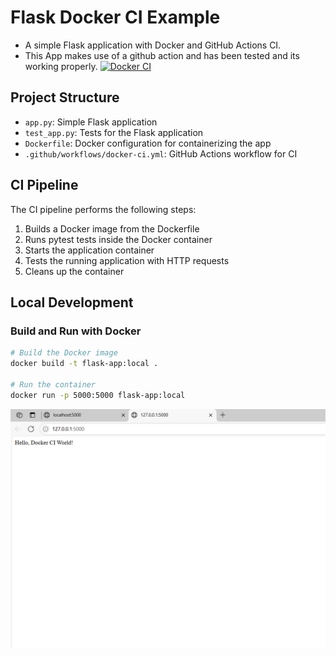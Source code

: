 # Flask Docker CI Example

- A simple Flask application with Docker and GitHub Actions CI.
- This App makes use of a github action and has been tested and its working properly.
  [![Docker CI](https://github.com/omokehinde-hub/flask-docker-ci/actions/workflows/docker-ci.yml/badge.svg)](https://github.com/salamkehindesam/flask-ci-app/actions/workflows/docker-ci.yml)


## Project Structure

- `app.py`: Simple Flask application
- `test_app.py`: Tests for the Flask application
- `Dockerfile`: Docker configuration for containerizing the app
- `.github/workflows/docker-ci.yml`: GitHub Actions workflow for CI

## CI Pipeline

The CI pipeline performs the following steps:

1. Builds a Docker image from the Dockerfile
2. Runs pytest tests inside the Docker container
3. Starts the application container
4. Tests the running application with HTTP requests
5. Cleans up the container

## Local Development

### Build and Run with Docker

```bash
# Build the Docker image
docker build -t flask-app:local .

# Run the container
docker run -p 5000:5000 flask-app:local
```
![Screenshot](https://github.com/Omokehinde-hub/flask-docker-ci/blob/main/flask-app-ci.png)
